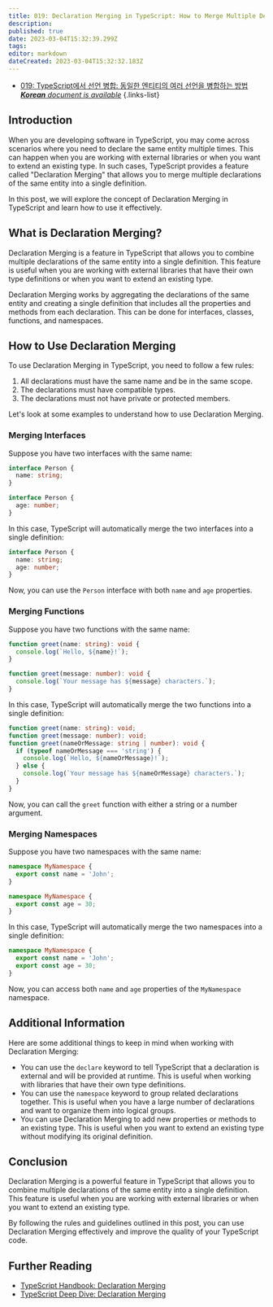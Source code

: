 ```yaml
---
title: 019: Declaration Merging in TypeScript: How to Merge Multiple Declarations of the Same Entity
description: 
published: true
date: 2023-03-04T15:32:39.299Z
tags: 
editor: markdown
dateCreated: 2023-03-04T15:32:32.183Z
---
```


- [019: TypeScript에서 선언 병합: 동일한 엔티티의 여러 선언을 병합하는 방법***Korean** document is available*](/ko/Knowledge-base/TypeScript/Learning/019-declaration-merging-in-typescript-how-to-merge-multiple-declarations-of-the-same-entity)
{.links-list}


## Introduction

When you are developing software in TypeScript, you may come across scenarios where you need to declare the same entity multiple times. This can happen when you are working with external libraries or when you want to extend an existing type. In such cases, TypeScript provides a feature called "Declaration Merging" that allows you to merge multiple declarations of the same entity into a single definition.

In this post, we will explore the concept of Declaration Merging in TypeScript and learn how to use it effectively.

## What is Declaration Merging?

Declaration Merging is a feature in TypeScript that allows you to combine multiple declarations of the same entity into a single definition. This feature is useful when you are working with external libraries that have their own type definitions or when you want to extend an existing type.

Declaration Merging works by aggregating the declarations of the same entity and creating a single definition that includes all the properties and methods from each declaration. This can be done for interfaces, classes, functions, and namespaces.

## How to Use Declaration Merging

To use Declaration Merging in TypeScript, you need to follow a few rules:

1. All declarations must have the same name and be in the same scope.
2. The declarations must have compatible types.
3. The declarations must not have private or protected members.

Let's look at some examples to understand how to use Declaration Merging.

### Merging Interfaces

Suppose you have two interfaces with the same name:

```typescript
interface Person {
  name: string;
}

interface Person {
  age: number;
}
```

In this case, TypeScript will automatically merge the two interfaces into a single definition:

```typescript
interface Person {
  name: string;
  age: number;
}
```

Now, you can use the `Person` interface with both `name` and `age` properties.

### Merging Functions

Suppose you have two functions with the same name:

```typescript
function greet(name: string): void {
  console.log(`Hello, ${name}!`);
}

function greet(message: number): void {
  console.log(`Your message has ${message} characters.`);
}
```

In this case, TypeScript will automatically merge the two functions into a single definition:

```typescript
function greet(name: string): void;
function greet(message: number): void;
function greet(nameOrMessage: string | number): void {
  if (typeof nameOrMessage === 'string') {
    console.log(`Hello, ${nameOrMessage}!`);
  } else {
    console.log(`Your message has ${nameOrMessage} characters.`);
  }
}
```

Now, you can call the `greet` function with either a string or a number argument.

### Merging Namespaces

Suppose you have two namespaces with the same name:

```typescript
namespace MyNamespace {
  export const name = 'John';
}

namespace MyNamespace {
  export const age = 30;
}
```

In this case, TypeScript will automatically merge the two namespaces into a single definition:

```typescript
namespace MyNamespace {
  export const name = 'John';
  export const age = 30;
}
```

Now, you can access both `name` and `age` properties of the `MyNamespace` namespace.

## Additional Information

Here are some additional things to keep in mind when working with Declaration Merging:

- You can use the `declare` keyword to tell TypeScript that a declaration is external and will be provided at runtime. This is useful when working with libraries that have their own type definitions.
- You can use the `namespace` keyword to group related declarations together. This is useful when you have a large number of declarations and want to organize them into logical groups.
- You can use Declaration Merging to add new properties or methods to an existing type. This is useful when you want to extend an existing type without modifying its original definition.

## Conclusion

Declaration Merging is a powerful feature in TypeScript that allows you to combine multiple declarations of the same entity into a single definition. This feature is useful when you are working with external libraries or when you want to extend an existing type.

By following the rules and guidelines outlined in this post, you can use Declaration Merging effectively and improve the quality of your TypeScript code.

## Further Reading

- [TypeScript Handbook: Declaration Merging](https://www.typescriptlang.org/docs/handbook/declaration-merging.html)
- [TypeScript Deep Dive: Declaration Merging](https://basarat.gitbook.io/typescript/type-system/declaration-merging)